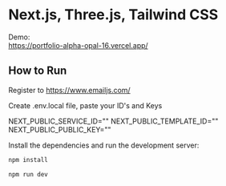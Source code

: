 # Next.js, Three.js, Tailwind CSS 

Demo: <br />
https://portfolio-alpha-opal-16.vercel.app/ <br />



## How to Run 

Register to https://www.emailjs.com/

Create .env.local file, paste your ID's and Keys

NEXT_PUBLIC_SERVICE_ID=""
NEXT_PUBLIC_TEMPLATE_ID=""
NEXT_PUBLIC_PUBLIC_KEY=""

Install the dependencies and run the development server:

```bash
npm install 

npm run dev

```


